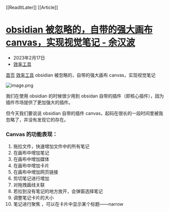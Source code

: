 [[ReadItLater]] [[Article]]

# [obsidian 被忽略的，自带的强大画布 canvas，实现视觉笔记 - 余汉波](https://www.sanrenjz.com/2023/02/17/obsidian-%e8%a2%ab%e5%bf%bd%e7%95%a5%e7%9a%84%ef%bc%8c%e8%87%aa%e5%b8%a6%e7%9a%84%e5%bc%ba%e5%a4%a7%e7%94%bb%e5%b8%83-canvas%ef%bc%8c%e5%ae%9e%e7%8e%b0%e8%a7%86%e8%a7%89%e7%ac%94%e8%ae%b0/)

-   2023年2月17日
-   [效率工具](https://www.sanrenjz.com/category/%e6%95%88%e7%8e%87%e5%b7%a5%e5%85%b7/)

[首页](https://www.sanrenjz.com/) [效率工具](https://www.sanrenjz.com/category/%e6%95%88%e7%8e%87%e5%b7%a5%e5%85%b7/) obsidian 被忽略的，自带的强大画布 canvas，实现视觉笔记

![image.png](Read%20It%20Later/百宝箱/resource/image.png)

我们在使用 obsidian 的时候很少用到 obsidan 自带的插件（即核心插件），因为插件市场提供了更加强大的插件。

但今天我们要说说 obsidian 自带的插件 canvas，起码在很长的一段时间里被我忽略了，并没有发现它的存在。

### Canvas 的功能表现：

1.  拖拉文件，快速增加文件中的所有笔记
2.  在画布中增加笔记
3.  在画布中增加媒体
4.  在画布中增加卡片
5.  在画布中增加网页链接
6.  剪切笔记进行增加
7.  对拖拽画线关联
8.  若拉到没有笔记的地方放开，会弹窗选择笔记
9.  调整笔记卡片的大小
10.  笔记进行聚焦 ，可以在卡片中显示某个标题——narrow
